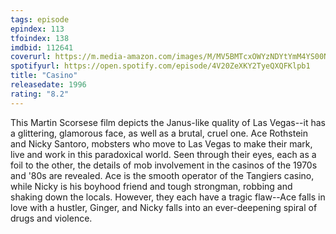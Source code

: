 ```yaml
---
tags: episode
epindex: 113
tfoindex: 138
imdbid: 112641
coverurl: https://m.media-amazon.com/images/M/MV5BMTcxOWYzNDYtYmM4YS00N2NkLTk0NTAtNjg1ODgwZjAxYzI3XkEyXkFqcGdeQXVyNTA4NzY1MzY@._V1_SX202_CR0,0,202,300_.jpg
spotifyurl: https://open.spotify.com/episode/4V20ZeXKY2TyeQXQFKlpb1
title: "Casino"
releasedate: 1996
rating: "8.2"
---
```


This Martin Scorsese film depicts the Janus-like quality of Las Vegas--it has a glittering, glamorous face, as well as a brutal, cruel one. Ace Rothstein and Nicky Santoro, mobsters who move to Las Vegas to make their mark, live and work in this paradoxical world. Seen through their eyes, each as a foil to the other, the details of mob involvement in the casinos of the 1970s and '80s are revealed. Ace is the smooth operator of the Tangiers casino, while Nicky is his boyhood friend and tough strongman, robbing and shaking down the locals. However, they each have a tragic flaw--Ace falls in love with a hustler, Ginger, and Nicky falls into an ever-deepening spiral of drugs and violence.